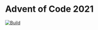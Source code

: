 # Advent of Code 2021

[![Build](https://github.com/onno-vos-dev/aoc_2021/actions/workflows/build.yml/badge.svg?branch=main)](https://github.com/onno-vos-dev/aoc_2021/actions/workflows/build.yml)
